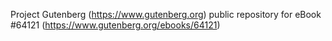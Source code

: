 Project Gutenberg (https://www.gutenberg.org) public repository for
eBook #64121 (https://www.gutenberg.org/ebooks/64121)
